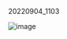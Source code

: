 20220904_1103

![image](https://user-images.githubusercontent.com/111704606/188295206-8e903684-3386-4bb8-a8c5-99ee3c5e6a9e.png)
